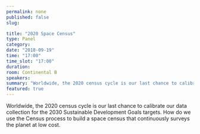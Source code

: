 ```yaml
---
permalink: none
published: false
slug:

title: "2020 Space Census"
type: Panel
category:
date: "2018-09-19"
time: "17:00"
time_slot: "17:00"
duration:
room: Continental B
speakers:
summary: "Worldwide, the 2020 census cycle is our last chance to calibrate our data collection for the 2030 Sustainable Development Goals targets. How do we use the Census process to build a space census that continuously surveys the planet at low cost."
featured: true
---
```

Worldwide, the 2020 census cycle is our last chance to calibrate our data collection for the 2030 Sustainable Development Goals targets. How do we use the Census process to build a space census that continuously surveys the planet at low cost.
